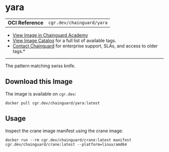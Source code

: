 <!--monopod:start-->
# yara
| | |
| - | - |
| **OCI Reference** | `cgr.dev/chainguard/yara` |


* [View Image in Chainguard Academy](https://edu.chainguard.dev/chainguard/chainguard-images/reference/yara/overview/)
* [View Image Catalog](https://console.enforce.dev/images/catalog) for a full list of available tags.
* [Contact Chainguard](https://www.chainguard.dev/chainguard-images) for enterprise support, SLAs, and access to older tags.*

---
<!--monopod:end-->

<!--overview:start-->
The pattern matching swiss knife.
<!--overview:end-->

<!--getting:start-->
## Download this Image
The image is available on `cgr.dev`:

```
docker pull cgr.dev/chainguard/yara:latest
```
<!--getting:end-->

<!--body:start-->
## Usage

Inspect the crane image manifest using the crane image:

```
docker run --rm cgr.dev/chainguard/crane:latest manifest cgr.dev/chainguard/crane:latest --platform=linux/amd64
```
<!--body:end-->

